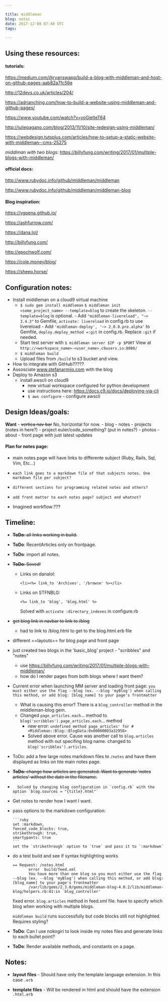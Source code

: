 ```yaml
---

title: middleman
blog: notes
date: 2017-12-08 07:40 UTC
tags: 

---
```


Using these resources:
----------------------

#### tutorials:
<https://medium.com/@ryanswapp/build-a-blog-with-middleman-and-host-on-github-pages-aab82a7fc56e>

<http://12devs.co.uk/articles/204/>

<https://adrianching.com/how-to-build-a-website-using-middleman-and-github-pages/>

<https://www.youtube.com/watch?v=yoGielteT64>

<http://juliepagano.com/blog/2013/11/10/site-redesign-using-middleman/>

<https://webdesign.tutsplus.com/articles/how-to-setup-a-static-website-with-middleman--cms-25275>

*middlman with two blogs:*
<https://billyfung.com/writing/2017/01/multiple-blogs-with-middleman/>

#### official docs:
<http://www.rubydoc.info/github/middleman/middleman>

<http://www.rubydoc.info/github/middleman/middleman-blog>



#### Blog inspiration:
<https://vgpena.github.io/>

<https://ashfurrow.com/>

<https://dana.lol/>

<http://billyfung.com/>

<http://epochwolf.com/>

<https://cole.money/blog/>

<https://sheep.horse/>


Configuration notes:
--------------------

* Install middleman on a cloud9 virtual machine
    * `$ sudo gem install middleman`
      `$ middleman init <some_project_name> --template=blog` to create the skeleton. `--template=blog` is optional.
            - Add `"middleman-livereload", "~> 3.4.3"` to Gemfile, `activate: livereload` in config.rb to use livereload
            - Add `'middleman-deploy', '~> 2.0.0.pre.alpha'` to Gemfile, `deploy.deploy_method =:git` in config.rb. Replace `:git` if needed.
    * Start test server with `$ middleman server $IP -p $PORT`
      View at `http://<workspace_name>-<user_name>.c9users.io:8080/`
    * `$ middleman build`
    * Upload files from `/build` to s3 bucket and view.
* How to integrate with GitHub?????
* Assosciate www.stefanarmijo.com with the blog
* Deploy to Amazon s3
    * install awscli on cloud9
        * new virtual workspace configured for python development
        * use instructions here: <https://docs.c9.io/docs/deploying-via-cli>
        * `$ aws configure` - configure awscli

Design Ideas/goals:
-------------------

**Want**
    - ~~vertica nav bar~~ No, horizontal for now.
        - blog
        - notes
        - projects (notes in here?)
        - project euler/code_something? (put in notes?)
        - photos
        - about
    - front page with just latest updates

#### Plan for notes page:
* main notes page will have links to differente subject (Ruby, Rails, Sql, Vim, Etc...)
*     each link goes to a markdown file of that subjects notes. One markdown file per subject?
*     different sections for programming related notes and others?
*     add front matter to each notes page? subject and whatnot?


* Imagined workflow:???

Timeline:
---------
* ~~**ToDo**: all links working in build.~~
* **ToDo**: RecentArticles only on frontpage.
* **ToDo**: import all notes.
* ~~**ToDo**: Soved!~~
    * Links on danalol: 

        ```
        <li><%= link_to 'Archives', '/browse' %></li>
        ```
    * Links on STFNBLG:
       
        ```
        <%= link_to 'blog', 'blog.html' %>
        ```
      Solved with `activate :directory_indexes` in configure.rb

* ~~get blog link in navbar to link to /blog~~
     * had to link to /blog.html to get to the blog.html.erb file
* different ==layouts== for blog page and front page
* just created two blogs in the 'basic_blog' project - "scribbles" and "notes"
    * use <https://billyfung.com/writing/2017/01/multiple-blogs-with-middleman/>
    * how do I render pages from both blogs where I want them?
* Current error when launching MM server and loading front page: `you must either use the flag --blog (ex. --blog 'myBlog') when calling this method, or add blog: [blog_name] to your page's frontmatter`
    * What is causing this error? There is a `blog_controller` method in the middleman-blog gem.
    * Changed `page_articles.each`... method to `blog('scribbles').page_articles.each`... method
         * new error: `undefined method page_articles' for #<Middleman::Blog::BlogData:0x00000003a32958>`
         * Solved above error. Cause was another call to `blog.articles` method with out specifing blog name. changed to `blog('scribbles').articles`.
*    ToDo: add a few large notes markdown files to `/notes` and have them displayed as links on hte main notes page.
*   ~~**ToDo**: change how articles are generated. Want to generate 'notes articles' without the date in the filename.~~
*       Solved by changing blog configuration in `config.rb` with the option `blog.sources = "{title}.html"`
* Get notes to render how I want I want.
* pass options to the markdown configuration:
 
      ```ruby
      set :markdown,
      fenced_code_blocks: true,
      strikethrough: true,
      smartypants: true
      ```
      set the `strikethrough` option to `true` and pass it to `:markdown`

* do a test build and see  if syntax highlighting works

    ```
    == Request: /notes.html
           error  build/feed.xml
           You have more than one blog so you must either use the flag --blog (ex. --blog 'myBlog') when calling this method, or add blog: [blog_name] to your page's frontmatter
           /var/lib/gems/2.3.0/gems/middleman-blog-4.0.2/lib/middleman-blog/helpers.rb:41:in `blog_controller'
    ````
    fixed error. `blog.articles` method in feed.xml file. have to specify which blog when working with multiple blogs.

    `middleman build` runs successfully but code blocks still not highlighted. Requires styling?

* **ToDo**: Can I use nokogiri to look inside my notes files and generate links to each bullet point?
* **ToDo**: Render available methods, and constants on a page.

Notes:
------

* **layout files** - Should have only the template language extension. In this case `.erb`
 
* **template files** - Will be rendered in html and should have the extension `.html.erb` 

